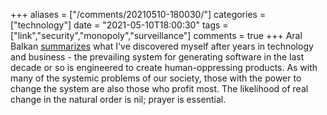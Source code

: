 +++
aliases = ["/comments/20210510-180030/"]
categories = ["technology"]
date = "2021-05-10T18:00:30"
tags = ["link","security","monopoly","surveillance"]
comments = true
+++
Aral Balkan [summarizes](https://ar.al/2021/05/10/hell-site/) what I've discovered myself after years in technology and business - the prevailing system for generating software in the last decade or so is engineered to create human-oppressing products. As with many of the systemic problems of our society, those with the power to change the system are also those who profit most. The likelihood of real change in the natural order is nil; prayer is essential.

